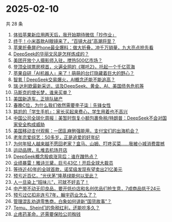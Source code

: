 # 2025-02-10

共 28 条

<!-- BEGIN 36KR -->
<!-- 最后更新时间 2025-02-10 01:11:29 +0800 -->
1. [体验苹果新应用两天后，我开始期待微信「抄作业」](https://36kr.com/p/3157449408059912)
1. [终于！小米首款AI眼镜来了，“百镜大战”高潮将至？](https://36kr.com/p/3156608448200201)
1. [苹果折叠屏iPhone最全爆料：做大折叠，冲千万销量，九大亮点抢先看](https://36kr.com/p/3158644725242371)
1. [DeepSeek的华丽文风是怎样炼成的？](https://36kr.com/p/3157805591010051)
1. [美团开放个人摄影师入驻，搅热500亿市场？](https://36kr.com/p/3157610320567041)
1. [登顶全球票房榜首，火遍全网的《哪吒2》，托起一个千亿蓝海](https://36kr.com/p/3158045716192004)
1. [苹果自研「AI机器人」来了！萌萌的台灯隐藏着巨大的野心？](https://36kr.com/p/3158037945777922)
1. [智氪 | DeepSeek交易爆火，AI概念还能不能追高？](https://36kr.com/p/3159114923989767)
1. [瑞·达利欧最新采访，谈及DeepSeek、黄金、AI、美国债务危机等](https://36kr.com/p/3154909292337925)
1. [马斯克的增长梦，谁来买单？](https://36kr.com/p/3157246632155655)
1. [美国新造车，正排队破产](https://36kr.com/p/3157749165890050)
1. [春晚C位，为什么我们依然需要李子柒｜先锋女性](https://36kr.com/p/3157297952914952)
1. [尴尬的「学生手机」：家长买起来费心，学生用着也不高兴](https://36kr.com/p/3157607176879880)
1. [中国公司全球化周报｜美暂时恢复小额包裹免税/特朗普：DeepSeek不会对国家安全构成威胁](https://36kr.com/p/3157821749271298)
1. [美国移动支付观察：一团乱麻勉强能用，支付宝们的出海机会？](https://36kr.com/p/3157743026257673)
1. [老年恋爱综艺：50多岁，正是追爱的好年纪](https://36kr.com/p/3157538384108291)
1. [为何年轻人越来越不愿回老家？盒马、山姆、叮咚买菜……我被小城消费震撼](https://36kr.com/p/3157927507548674)
1. [运动品牌，扎堆去机场开店](https://36kr.com/p/3158077488323073)
1. [DeepSeek概念股疯涨背后：谁在蹭热点？](https://36kr.com/p/3157780536990211)
1. [业绩暴雷！雅诗兰黛，巨亏43亿！开启全球大裁员](https://36kr.com/p/3158699480595971)
1. [等待近40年的全球首款，诺奖级发现有望卖出21亿美元](https://36kr.com/p/3158633296943618)
1. [预亏近百亿，“光伏茅”隆基绿能何以至此？](https://36kr.com/p/3157879896292867)
1. [人一旦染上“班味儿”，可就不好去了！](https://36kr.com/p/3157509081897734)
1. [中产带不动无印良品，要开低价店和名创优品们抢生意，7成商品低于24元](https://36kr.com/p/3157780650711559)
1. [预亏过亿扣非连亏7年，翰宇药业怎么了？](https://36kr.com/p/3158140564733704)
1. [管理混乱劝退零售商，白象如何讲新“国货故事”？](https://36kr.com/p/3157761673124612)
1. [Temu、Shein们的免税红利，还能吃多久？](https://36kr.com/p/3157957238570752)
1. [止疼药革命，还需要保险公司掏钱](https://36kr.com/p/3157951759276550)
<!-- END 36KR -->